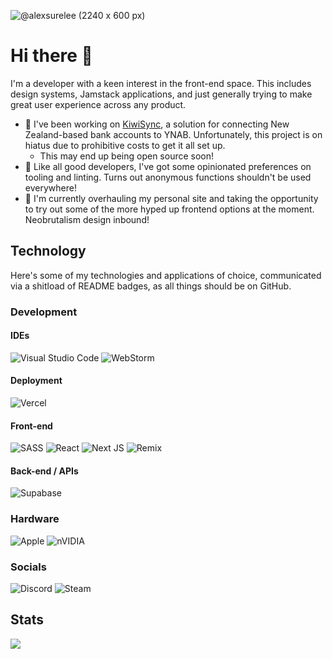 
![@alexsurelee (2240 x 600 px)](https://github.com/alexsurelee/alexsurelee/assets/11603625/fe7a9953-a055-4571-a823-dfcab08367c6)

# Hi there 👋

I'm a developer with a keen interest in the front-end space. This includes design systems, Jamstack applications, and just generally trying to make great user experience across any product.

- 🔭 I've been working on [KiwiSync](https://kiwisync.com/), a solution for connecting New Zealand-based bank accounts to YNAB. Unfortunately, this project is on hiatus due to prohibitive costs to get it all set up.
    - This may end up being open source soon!
- 💬 Like all good developers, I've got some opinionated preferences on tooling and linting. Turns out anonymous functions shouldn't be used everywhere!
- 🌱 I'm currently overhauling my personal site and taking the opportunity to try out some of the more hyped up frontend options at the moment. Neobrutalism design inbound!

## Technology

Here's some of my technologies and applications of choice, communicated via a shitload of README badges, as all things should be on GitHub.

### Development

#### IDEs

![Visual Studio Code](https://img.shields.io/badge/Visual%20Studio%20Code-0078d7.svg?style=for-the-badge&logo=visual-studio-code&logoColor=white)
![WebStorm](https://img.shields.io/badge/webstorm-143?style=for-the-badge&logo=webstorm&logoColor=white&color=black)

#### Deployment

![Vercel](https://img.shields.io/badge/vercel-%23000000.svg?style=for-the-badge&logo=vercel&logoColor=white)

#### Front-end

![SASS](https://img.shields.io/badge/SASS-hotpink.svg?style=for-the-badge&logo=SASS&logoColor=white)
![React](https://img.shields.io/badge/react-%2320232a.svg?style=for-the-badge&logo=react&logoColor=%2361DAFB)
![Next JS](https://img.shields.io/badge/Next-black?style=for-the-badge&logo=next.js&logoColor=white)
![Remix](https://img.shields.io/badge/remix-%23000.svg?style=for-the-badge&logo=remix&logoColor=white)

#### Back-end / APIs

![Supabase](https://img.shields.io/badge/Supabase-3ECF8E?style=for-the-badge&logo=supabase&logoColor=white)

### Hardware

![Apple](https://img.shields.io/badge/Apple-%23000000.svg?style=for-the-badge&logo=apple&logoColor=white)
![nVIDIA](https://img.shields.io/badge/nVIDIA-%2376B900.svg?style=for-the-badge&logo=nVIDIA&logoColor=white)

### Socials

![Discord](https://img.shields.io/badge/Discord-%237289DA.svg?style=for-the-badge&logo=discord&logoColor=white)
![Steam](https://img.shields.io/badge/steam-%23000000.svg?style=for-the-badge&logo=steam&logoColor=white)

## Stats
<picture>
  <source
    srcset="https://github-readme-stats.vercel.app/api?username=alexsurelee&show_icons=true&theme=dark&hide_rank=true"
    media="(prefers-color-scheme: dark)"
  />
  <source
    srcset="https://github-readme-stats.vercel.app/api?username=alexsurelee&show_icons=true&hide_rank=true"
    media="(prefers-color-scheme: light), (prefers-color-scheme: no-preference)"
  />
  <img src="https://github-readme-stats.vercel.app/api?username=alexsurelee&show_icons=true&hide_rank=true" />
</picture>
